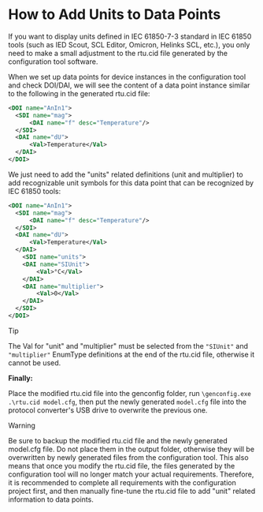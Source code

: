 # How to Add Units to Data Points

If you want to display units defined in IEC 61850-7-3 standard in IEC 61850 tools (such as IED Scout, SCL Editor, Omicron, Helinks SCL, etc.), you only need to make a small adjustment to the rtu.cid file generated by the configuration tool software.

When we set up data points for device instances in the configuration tool and check DOI/DAI, we will see the content of a data point instance similar to the following in the generated rtu.cid file:

```xml
<DOI name="AnIn1">
  <SDI name="mag">
      <DAI name="f" desc="Temperature"/>
  </SDI>
  <DAI name="dU">
      <Val>Temperature</Val>
  </DAI>
</DOI>
```

We just need to add the "units" related definitions (unit and multiplier) to add recognizable unit symbols for this data point that can be recognized by IEC 61850 tools:

```xml
<DOI name="AnIn1">
  <SDI name="mag">
      <DAI name="f" desc="Temperature"/>
  </SDI>
  <DAI name="dU">
      <Val>Temperature</Val>
  </DAI>
	<SDI name="units">
    <DAI name="SIUnit">
        <Val>°C</Val>
    </DAI>
    <DAI name="multiplier">
        <Val>0</Val>
    </DAI>
  </SDI>
</DOI>
```


> [!tip] 
> The Val for "unit" and "multiplier" must be selected from the `"SIUnit"` and `"multiplier"` EnumType definitions at the end of the rtu.cid file, otherwise it cannot be used.


**Finally:**

Place the modified rtu.cid file into the genconfig folder, run `\genconfig.exe .\rtu.cid model.cfg`, then put the newly generated `model.cfg` file into the protocol converter's USB drive to overwrite the previous one.


> [!warning] 
>
> Be sure to backup the modified rtu.cid file and the newly generated model.cfg file. Do not place them in the output folder, otherwise they will be overwritten by newly generated files from the configuration tool. This also means that once you modify the rtu.cid file, the files generated by the configuration tool will no longer match your actual requirements. Therefore, it is recommended to complete all requirements with the configuration project first, and then manually fine-tune the rtu.cid file to add "unit" related information to data points.
>
> 

